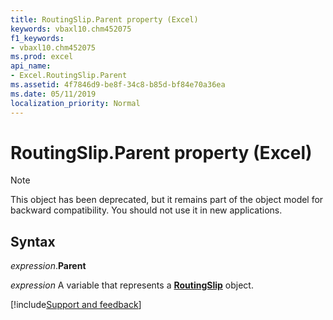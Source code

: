 ```yaml
---
title: RoutingSlip.Parent property (Excel)
keywords: vbaxl10.chm452075
f1_keywords:
- vbaxl10.chm452075
ms.prod: excel
api_name:
- Excel.RoutingSlip.Parent
ms.assetid: 4f7846d9-be8f-34c8-b85d-bf84e70a36ea
ms.date: 05/11/2019
localization_priority: Normal
---
```



# RoutingSlip.Parent property (Excel)

> [!NOTE] 
> This object has been deprecated, but it remains part of the object model for backward compatibility. You should not use it in new applications.

## Syntax

_expression_.**Parent**

_expression_ A variable that represents a **[RoutingSlip](Excel.RoutingSlip.md)** object.



[!include[Support and feedback](~/includes/feedback-boilerplate.md)]